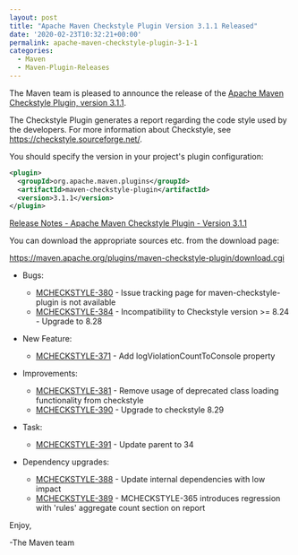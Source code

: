 ```yaml
---
layout: post
title: "Apache Maven Checkstyle Plugin Version 3.1.1 Released"
date: '2020-02-23T10:32:21+00:00'
permalink: apache-maven-checkstyle-plugin-3-1-1
categories:
  - Maven
  - Maven-Plugin-Releases
---
```

The Maven team is pleased to announce the release of the
[Apache Maven Checkstyle Plugin, version 3.1.1](https://maven.apache.org/plugins/maven-checkstyle-plugin/).

The Checkstyle Plugin generates a report regarding the code style used by the
developers. For more information about Checkstyle, see
https://checkstyle.sourceforge.net/.

You should specify the version in your project's plugin configuration:

```xml
<plugin>
  <groupId>org.apache.maven.plugins</groupId>
  <artifactId>maven-checkstyle-plugin</artifactId>
  <version>3.1.1</version>
</plugin>
``` 

<!-- more -->

[Release Notes - Apache Maven Checkstyle Plugin - Version 3.1.1](https://issues.apache.org/jira/secure/ReleaseNote.jspa?projectId=12317223&version=12345558)

You can download the appropriate sources etc. from the download page:

https://maven.apache.org/plugins/maven-checkstyle-plugin/download.cgi

* Bugs:

    * [MCHECKSTYLE-380](https://issues.apache.org/jira/browse/MCHECKSTYLE-380) - Issue tracking page for maven-checkstyle-plugin is not available
    * [MCHECKSTYLE-384](https://issues.apache.org/jira/browse/MCHECKSTYLE-384) - Incompatibility to Checkstyle version >= 8.24 - Upgrade to 8.28


* New Feature:

    * [MCHECKSTYLE-371](https://issues.apache.org/jira/browse/MCHECKSTYLE-371) - Add logViolationCountToConsole property


* Improvements:

    * [MCHECKSTYLE-381](https://issues.apache.org/jira/browse/MCHECKSTYLE-381) - Remove usage of deprecated class loading functionality from checkstyle
    * [MCHECKSTYLE-390](https://issues.apache.org/jira/browse/MCHECKSTYLE-390) - Upgrade to checkstyle 8.29


* Task:

    * [MCHECKSTYLE-391](https://issues.apache.org/jira/browse/MCHECKSTYLE-391) - Update parent to 34


* Dependency upgrades:

    * [MCHECKSTYLE-388](https://issues.apache.org/jira/browse/MCHECKSTYLE-388) - Update internal dependencies with low impact
    * [MCHECKSTYLE-389](https://issues.apache.org/jira/browse/MCHECKSTYLE-389) - MCHECKSTYLE-365 introduces regression with 'rules' aggregate count section on report

Enjoy,

-The Maven team


